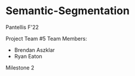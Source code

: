 # Semantic-Segmentation
Pantellis F'22 

Project Team #5
Team Members:
- Brendan Aszklar
- Ryan Eaton


Milestone 2
